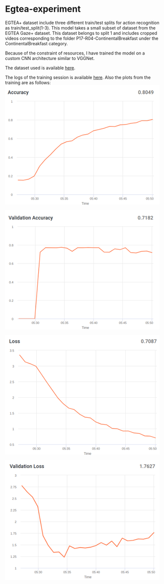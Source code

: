 # Egtea-experiment
EGTEA+ dataset include three different train/test splits for action recognition as train/test_split(1-3). This model takes a small subset of dataset from the EGTEA Gaze+ dataset. This dataset belongs to split 1 and includes cropped videos corresponding to the folder P17-R04-ContinentalBreakfast under the ContinentalBreakfast category.

Because of the constraint of resources, I have trained the model on a custom CNN architecture similar to VGGNet.

The dataset used is available [here](https://drive.google.com/file/d/1PgGLO81rXCMoPIqR9Pu-S0MLxxIm51Ob/view?usp=sharing).

The logs of the training session is available [here](https://www.floydhub.com/api/v1/resources/MpStApfiMXE26V3zqeZYrd?content=true).
Also the plots from the training are as follows:
![accuracy](https://github.com/gyanesh-m/Egtea-experiment/blob/master/images/acc.png)

![val-acc](https://github.com/gyanesh-m/Egtea-experiment/blob/master/images/val-acc.png)

![loss](https://github.com/gyanesh-m/Egtea-experiment/blob/master/images/loss.png)

![val-loss](https://github.com/gyanesh-m/Egtea-experiment/blob/master/images/val-loss.png)
